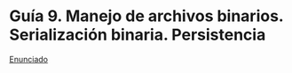# Guía 9. Manejo de archivos binarios. Serialización binaria. Persistencia


[Enunciado](https://docs.google.com/document/d/1CU0OcgTaIACer6X2RgS5L4FSJUzIGfk9/preview)
